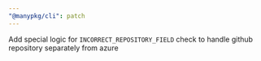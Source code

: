 ```yaml
---
"@manypkg/cli": patch
---
```


Add special logic for `INCORRECT_REPOSITORY_FIELD` check to handle github repository separately from azure
